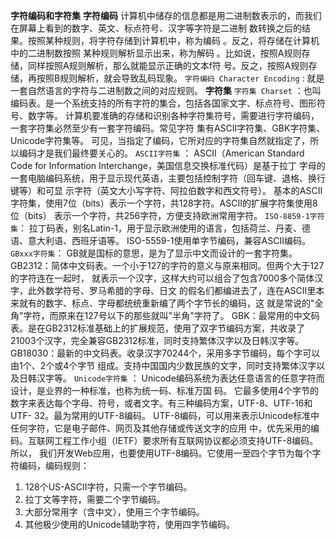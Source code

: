 **字符编码和字符集**
**字符编码**
    计算机中储存的信息都是用二进制数表示的，而我们在屏幕上看到的数字、英文、标点符号、汉字等字符是二进制
数转换之后的结果。按照某种规则，将字符存储到计算机中，称为编码 。反之，将存储在计算机中的二进制数按照
某种规则解析显示出来，称为解码 。比如说，按照A规则存储，同样按照A规则解析，那么就能显示正确的文本f符
号。反之，按照A规则存储，再按照B规则解析，就会导致乱码现象。
`字符编码 Character Encoding` : 就是一套自然语言的字符与二进制数之间的对应规则。
**字符集**
    `字符集 Charset` ：也叫编码表。是一个系统支持的所有字符的集合，包括各国家文字、标点符号、图形符
号、数字等。
    计算机要准确的存储和识别各种字符集符号，需要进行字符编码，一套字符集必然至少有一套字符编码。常见字符
集有ASCII字符集、GBK字符集、Unicode字符集等。
可见，当指定了编码，它所对应的字符集自然就指定了，所以编码才是我们最终要关心的。
`ASCII字符集` ：
    ASCII（American Standard Code for Information Interchange，美国信息交换标准代码）是基于拉丁
字母的一套电脑编码系统，用于显示现代英语，主要包括控制字符（回车键、退格、换行键等）和可显
示字符（英文大小写字符、阿拉伯数字和西文符号）。
基本的ASCII字符集，使用7位（bits）表示一个字符，共128字符。ASCII的扩展字符集使用8位（bits）
表示一个字符，共256字符，方便支持欧洲常用字符。
`ISO-8859-1字符集`：
    拉丁码表，别名Latin-1，用于显示欧洲使用的语言，包括荷兰、丹麦、德语、意大利语、西班牙语等。
ISO-5559-1使用单字节编码，兼容ASCII编码。
`GBxxx字符集`：
    GB就是国标的意思，是为了显示中文而设计的一套字符集。
    GB2312：简体中文码表。一个小于127的字符的意义与原来相同。但两个大于127的字符连在一起时，
就表示一个汉字，这样大约可以组合了包含7000多个简体汉字，此外数学符号、罗马希腊的字母、日文
的假名们都编进去了，连在ASCII里本来就有的数字、标点、字母都统统重新编了两个字节长的编码，这
就是常说的"全角"字符，而原来在127号以下的那些就叫"半角"字符了。
    GBK：最常用的中文码表。是在GB2312标准基础上的扩展规范，使用了双字节编码方案，共收录了
21003个汉字，完全兼容GB2312标准，同时支持繁体汉字以及日韩汉字等。
    GB18030：最新的中文码表。收录汉字70244个，采用多字节编码，每个字可以由1个、2个或4个字节
组成。支持中国国内少数民族的文字，同时支持繁体汉字以及日韩汉字等。
`Unicode字符集` ：
    Unicode编码系统为表达任意语言的任意字符而设计，是业界的一种标准，也称为统一码、标准万国
码。
    它最多使用4个字节的数字来表达每个字母、符号，或者文字。有三种编码方案，UTF-8、UTF-16和UTF-
32。最为常用的UTF-8编码。
    UTF-8编码，可以用来表示Unicode标准中任何字符，它是电子邮件、网页及其他存储或传送文字的应用
中，优先采用的编码。互联网工程工作小组（IETF）要求所有互联网协议都必须支持UTF-8编码。所以，
我们开发Web应用，也要使用UTF-8编码。它使用一至四个字节为每个字符编码，编码规则：
1. 128个US-ASCII字符，只需一个字节编码。
2. 拉丁文等字符，需要二个字节编码。
3. 大部分常用字（含中文），使用三个字节编码。
4. 其他极少使用的Unicode辅助字符，使用四字节编码。